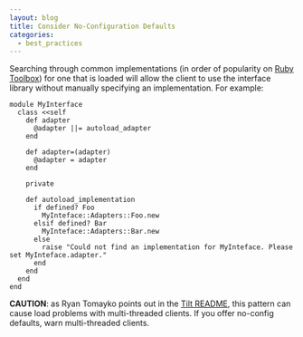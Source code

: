```yaml
---
layout: blog
title: Consider No-Configuration Defaults
categories:
  - best_practices
---
```


Searching through common implementations (in order of popularity on [Ruby Toolbox](http://ruby-toolbox.com/)) for one that is loaded will allow the client to use the interface library without manually specifying an implementation. For example:

    module MyInterface
      class <<self
        def adapter
          @adapter ||= autoload_adapter
        end
        
        def adapter=(adapter)
          @adapter = adapter
        end
        
        private
        
        def autoload_implementation
          if defined? Foo
            MyInteface::Adapters::Foo.new
          elsif defined? Bar
            MyInteface::Adapters::Bar.new
          else
            raise "Could not find an implementation for MyInteface. Please set MyInteface.adapter."
          end
        end
      end
    end
      

**CAUTION**: as Ryan Tomayko points out in the [Tilt README](http://github.com/rtomayko/tilt), this pattern can cause load problems with multi-threaded clients. If you offer no-config defaults, warn multi-threaded clients.
